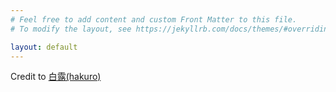 ```yaml
---
# Feel free to add content and custom Front Matter to this file.
# To modify the layout, see https://jekyllrb.com/docs/themes/#overriding-theme-defaults

layout: default
---
```


<canvas id="elk"></canvas>

<script src="https://cdnjs.cloudflare.com/ajax/libs/d3/4.13.0/d3.min.js" integrity="sha256-hYXbQJK4qdJiAeDVjjQ9G0D6A0xLnDQ4eJI9dkm7Fpk=" crossorigin="anonymous"></script>
<script>
  var canvas = document.getElementById("elk");
  var width = canvas.width = 450;
  var height = canvas.height = 450;
  var ctx = canvas.getContext("2d");
  var current = 0;
  var dataNum;
  var json;
  var ScreenPoint;
  var angle = 0;

  d3.json("assets/elk.json", function(elk) {
    dataNum = elk.length;
    json = elk;
    ScreenPoint = new vertex();
    var perv = 0 , m = 0;

    d3.timer(function(elapsed){
      m += (elapsed - perv);
      perv = elapsed;
      if(m < 30) return;
      m = 0;
      current = current + 1 != json.morphTargets.length ?  current : 0;
      ctx.setTransform(1,0,0,1,0,0);
      ctx.translate(width/2,height/2+50);
      ctx.clearRect(-width/2,-height/2-50,width,height);
      ctx.scale(1.5,-1.5);
      ctx.fillStyle = "rgba(22,22,22,0.8)";
      var vecs = json.morphTargets[current].vertices;
      var sin = Math.sin(angle);
      var cos = Math.cos(angle);
      for(var i=0;i<vecs.length;i+=3){
        var p = [vecs[i+0],vecs[i+1],vecs[i+2]];
        var po = [0,0,0];
        po[0] = cos * p[0]  - sin * p[2] ;
        po[1] = p[1] - 30;
        po[2] =  cos * p[2]  + sin * p[0];
        ScreenPoint.setVertex(po);
        var s = ScreenPoint.getScreenPoint();
        ctx.fillRect(s.x,s.y,1.5,1.5);
      }
      current++;
      angle += 0.01;
    });
  });

  function vertex(){
    this.x = 0;
      this.y = 0;
      this.z = 0;
      this.fl = 1000;
  }
  vertex.prototype.setVertex = function(p){
    this.x = p[0];
      this.y = p[1];
      this.z = p[2];
  }
  vertex.prototype.getScreenPoint = function(){
    var scale_z = this.fl + this.z;
      var scale = this.fl / scale_z;
      var x = this.x * scale;
      var y = this.y * scale;
      return {x:x , y:y , scale:scale};
  }
</script>

Credit to [白露(hakuro)](https://codepen.io/hankuro)